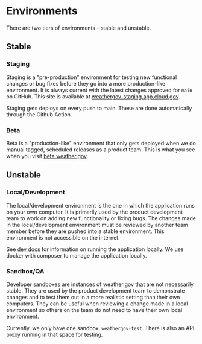 # Environments

There are two tiers of environments - stable and unstable.

## Stable

### Staging

Staging is a "pre-production" environment for testing new functional changes or
bug fixes before they go into a more production-like environment. It is always
current with the latest changes approved for `main` on GitHub. This site is
available at [weathergov-staging.app.cloud.gov](https://weathergov-staging.app.cloud.gov).

Staging gets deploys on every push to main. These are done automatically through
the Github Action.

### Beta

Beta is a "production-like" environment that only gets deployed when we do
manual tagged, scheduled releases as a product team. This is what you see when
you visit [beta.weather.gov](https://beta.weather.gov).

## Unstable

### Local/Development

The local/development environment is the one in which the application runs on
your own computer. It is primarily used by the product development team to work
on adding new functionality or fixing bugs. The changes made in the
local/development environment must be reviewed by another team member before
they are pushed into a stable environment. This environment is not accessible
on the internet.

See [dev docs](dev/) for information on running the application locally. We use
docker with composer to manage the application locally.

### Sandbox/QA

Developer sandboxes are instances of weather.gov that are not necessarily
stable. They are used by the product development team to demonstrate changes
and to test them out in a more realistic setting than their own computers. They
can be useful when reviewing a change made in a local environment so others on
the team do not need to have their own local environment.

Currently, we only have one sandbox, `weathergov-test`. There is also an API proxy running in that space for testing. 